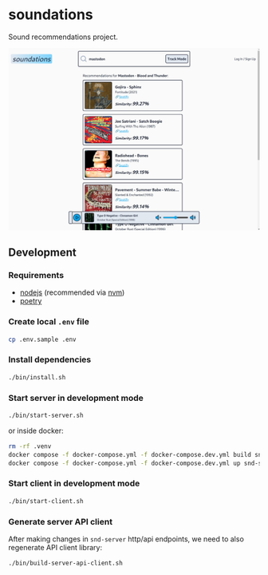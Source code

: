 # soundations

Sound recommendations project.

![Preview](./preview.png)

## Development

### Requirements

- [nodejs](https://nodejs.org/en/download/) (recommended via [nvm](https://github.com/nvm-sh/nvm#installing-and-updating))
- [poetry](https://python-poetry.org/docs/#installation)

### Create local `.env` file

```sh
cp .env.sample .env
```

### Install dependencies

```sh
./bin/install.sh
```

### Start server in development mode

```sh
./bin/start-server.sh
```

or inside docker:

```sh
rm -rf .venv
docker compose -f docker-compose.yml -f docker-compose.dev.yml build snd-server
docker compose -f docker-compose.yml -f docker-compose.dev.yml up snd-server
```

### Start client in development mode

```sh
./bin/start-client.sh
```

### Generate server API client

After making changes in `snd-server` http/api endpoints, we need to also regenerate API client library:

```sh
./bin/build-server-api-client.sh
```
